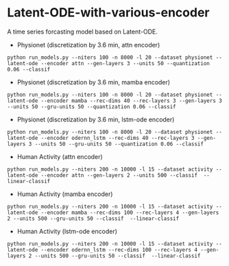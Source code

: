 # Latent-ODE-with-various-encoder
A time series forcasting model based on Latent-ODE.

* Physionet (discretization by 3.6 min, attn encoder)
```
python run_models.py --niters 100 -n 8000 -l 20 --dataset physionet --latent-ode --encoder attn --gen-layers 3 --units 50 --quantization 0.06 --classif
```

* Physionet (discretization by 3.6 min, mamba encoder)
```
python run_models.py --niters 100 -n 8000 -l 20 --dataset physionet --latent-ode --encoder mamba --rec-dims 40 --rec-layers 3 --gen-layers 3 --units 50 --gru-units 50 --quantization 0.06 --classif
```

* Physionet (discretization by 3.6 min, lstm-ode encoder)
```
python run_models.py --niters 100 -n 8000 -l 20 --dataset physionet --latent-ode --encoder odernn_lstm --rec-dims 40 --rec-layers 3 --gen-layers 3 --units 50 --gru-units 50 --quantization 0.06 --classif
```

* Human Activity (attn encoder)
```
python run_models.py --niters 200 -n 10000 -l 15 --dataset activity --latent-ode --encoder attn --gen-layers 2 --units 500 --classif  --linear-classif

```

* Human Activity (mamba encoder)
```
python run_models.py --niters 200 -n 10000 -l 15 --dataset activity --latent-ode --encoder mamba --rec-dims 100 --rec-layers 4 --gen-layers 2 --units 500 --gru-units 50 --classif  --linear-classif
```

* Human Activity (lstm-ode encoder)
```
python run_models.py --niters 200 -n 10000 -l 15 --dataset activity --latent-ode --encoder odernn_lstm --rec-dims 100 --rec-layers 4 --gen-layers 2 --units 500 --gru-units 50 --classif  --linear-classif
```
